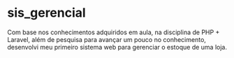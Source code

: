 # sis_gerencial
Com base nos conhecimentos adquiridos em aula, na disciplina de PHP + Laravel, além de pesquisa para avançar um pouco no conhecimento, desenvolvi meu primeiro sistema web para gerenciar o estoque de uma loja.
